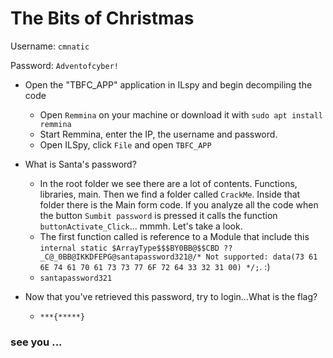 # The Bits of Christmas


Username: `cmnatic`

Password: `Adventofcyber!`


- Open the "TBFC_APP" application in ILspy and begin decompiling the code

	- Open `Remmina` on your machine or download it with `sudo apt install remmina`
	- Start Remmina, enter the IP, the username and password.
	- Open ILSpy, click `File` and open `TBFC_APP`

- What is Santa's password?

	- In the root folder we see there are a lot of contents. Functions, libraries, main. Then we find a folder called `CrackMe`. Inside that folder there is the Main form code. If you analyze all the code when the button `Sumbit password` is pressed it calls the function `buttonActivate_Click`... mmmh. Let's take a look.
	- The first function called is reference to a Module that include this `internal static $ArrayType$$$BY0BB@$$CBD ??_C@_0BB@IKKDFEPG@santapassword321@/* Not supported: data(73 61 6E 74 61 70 61 73 73 77 6F 72 64 33 32 31 00) */;`. :)
	- `santapassword321`

- Now that you've retrieved this password, try to login...What is the flag?

	- `***{*****}`




### see you ...
